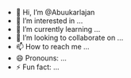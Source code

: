 - 👋 Hi, I’m @Abuukarlajan
- 👀 I’m interested in ...
- 🌱 I’m currently learning ...
- 💞️ I’m looking to collaborate on ...
- 📫 How to reach me ...
- 😄 Pronouns: ...
- ⚡ Fun fact: ...

<!---
Abuukarlajan/Abuukarlajan is a ✨ special ✨ repository because its `README.md` (this file) appears on your GitHub profile.
You can click the Preview link to take a look at your changes.
--->
